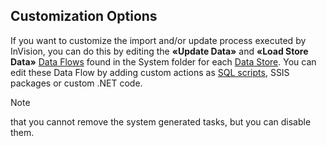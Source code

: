 
## Customization Options

If you want to customize the import and/or update process executed by InVision, you can do this by editing the **«Update Data»** and **«Load Store Data»** [Data Flows](../../dataflows/index.md) found in the System folder for each [Data Store](../../datastores.md). You can edit these Data Flow by adding custom actions as [SQL scripts](../../sqlscripts.md), SSIS packages or custom .NET code.


> [!NOTE]
> that you cannot remove the system generated tasks, but you can disable them.
